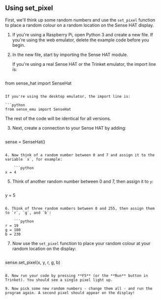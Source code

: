 ## Using set_pixel

First, we'll think up some random numbers and use the `set_pixel` function to place a random colour on a random location on the Sense HAT display.

1. If you're using a Raspberry Pi, open Python 3 and create a new file. If you're using the web emulator, delete the example code before you begin.

2. In the new file, start by importing the Sense HAT module.
    
    If you're using a real Sense HAT or the Trinket emulator, the import line is:
    
    ```python
from sense_hat import SenseHat
```

If you're using the desktop emulator, the import line is:

```python
from sense_emu import SenseHat
```

The rest of the code will be identical for all versions.

3. Next, create a connection to your Sense HAT by adding:
    
    ```python
sense = SenseHat()
```

4. Now think of a random number between 0 and 7 and assign it to the variable `x`, for example:
    
    ```python
x = 4
```

5. Think of another random number between 0 and 7, then assign it to `y`:
    
    ```python
y = 5
```

6. Think of three random numbers between 0 and 255, then assign them to `r`, `g`, and `b`:
    
    ```python
r = 19
g = 180
b = 230
```

7. Now use the `set_pixel` function to place your random colour at your random location on the display:
    
    ```python
sense.set_pixel(x, y, r, g, b)
```

8. Now run your code by pressing **F5** (or the **Run** button in Trinket). You should see a single pixel light up.

9. Now pick some new random numbers - change them all - and run the program again. A second pixel should appear on the display!
